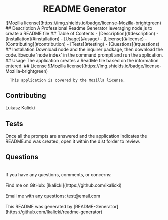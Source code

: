 

  <h1 align="center">README Generator </h1>
   ![Mozilla license](https://img.shields.io/badge/license-Mozilla-brightgreen)
  ## Description
   A Professional Readme Generator leveraging node.js to create a README file
  ## Table of Contents
  - [Description](#description)
  - [Installation](#installation)
  - [Usage](#usage)
  - [License](#license)
  - [Contributing](#contribution)
  - [Tests](#testing)
  - [Questions](#questions)
  ## Installation
  Download node and the inquirer package, then download the code. Execute 'node index' in the command prompt and run the application. 
  ## Usage
  The application creates a ReadMe file based on the information entered.
  ## License
   ![Mozilla license](https://img.shields.io/badge/license-Mozilla-brightgreen)
  
      This application is covered by the Mozilla license.
      
  ## Contributing
  Lukasz Kalicki
  ## Tests
  Once all the prompts are answered and the application indicates the README.md was created, open it within the dist folder to review. 
  ## Questions
  <br />
  If you have any questions, comments, or concerns: <br />
  <br />
  Find me on GitHub: [lkalicki](https://github.com/lkalicki)<br />
  <br />
  Email me with any questions: test@email.com<br /><br />
  This README was generated by [README-Generator](https://github.com/lkalicki/readme-generator)
      